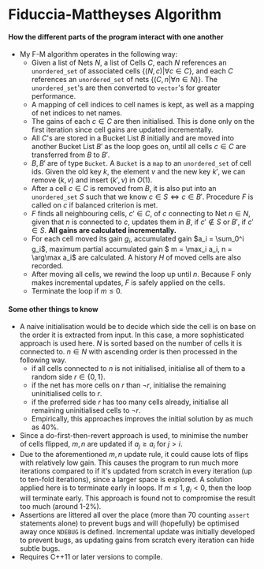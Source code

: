 # Fiduccia-Mattheyses Algorithm 

#### How the different parts of the program interact with one another

- My F-M algorithm operates in the following way:
  - Given a list of Nets $N$, a list of Cells $C$, each $N$ references an `unordered_set` of associated cells $\{(N, c) | \forall c \in C\}$, and each $C$ references an `unordered_set` of nets $\{(C, n | \forall n \in N)\}$. The `unordered_set`'s are then converted to `vector`'s for greater performance.
  - A mapping of cell indices to cell names is kept, as well as a mapping of net indices to net names.
  - The gains of each $c \in C$ are then initialised. This is done only on the first iteration since cell gains are updated incrementally.
  - All $C$'s are stored in a Bucket List $B$ initially and are moved into another Bucket List $B'$ as the loop goes on, until all cells $c \in C$ are transferred from $B$ to $B'$.
  - $B, B'$ are of type `Bucket`. A `Bucket` is a `map` to an `unordered_set` of cell ids. Given the old key $k$, the element $v$ and the new key $k'$, we can remove $(k, v)$ and insert $(k', v)$ in $O(1)$. 
  - After a cell $c \in C$ is removed from $B$, it is also put into an `unordered_set` $S$ such that we know $c \in S \iff c \in B'$. Procedure $F$ is called on $c$ if balanced criterion is met.
  - $F$ finds all neighbouring cells, $c' \in C$, of $c$ connecting to Net $n \in N$, given that $n$ is connected to $c$, updates them in $B$, if $c' \notin S$ or $B'$, if $c' \in S$. **All gains are calculated incrementally.**
  - For each cell moved its gain $g_i$, accumulated gain $a_i = \sum_0^i g_i$, maximum partial accumulated gain $ m = \max_i a_i, n = \arg\max a_i$ are calculated. A history $H$ of moved cells are also recorded.
  - After moving all cells, we rewind the loop up until $n$. Because F only makes incremental updates, $F$ is safely applied on the cells.
  - Terminate the loop if $m \leq 0$. 
  
#### Some other things to know
  - A naive initialisation would be to decide which side the cell is on base on the order it is extracted from input. In this case, a more sophisticated approach is used here. $N$ is sorted based on the number of cells it is connected to. $n \in N$ with ascending order is then processed in the following way.
    - if all cells connected to $n$ is not initialised, initialise all of them to a random side $r \in \{0, 1\}$.
    - if the net has more cells on $r$ than $\neg r$, initialise the remaining uninitialised cells to $r$.
    - if the preferred side $r$ has too many cells already, initialise all remaining uninitialised cells to $\neg r$.
    - Empirically, this approaches improves the initial solution by as much as 40%.
  - Since a do-first-then-revert approach is used, to minimise the number of cells flipped, $m, n$ are updated if $a_j \geq a_i$ for $j > i$. 
  - Due to the aforementioned $m, n$ update rule, it could cause lots of flips with relatively low gain. This causes the program to run much more iterations compared to if it's updated from scratch in every iteration (up to ten-fold iterations), since a larger space is explored. A solution applied here is to terminate early in loops. If $m \leq 1, g_i < 0$, then the loop will terminate early. This approach is found not to compromise the result too much (around 1-2%).
  - Assertions are littered all over the place (more than 70 counting `assert` statements alone) to prevent bugs and will (hopefully) be optimised away once `NDEBUG` is defined. Incremental update was initially developed to prevent bugs, as updating gains from scratch every iteration can hide subtle bugs.
  - Requires C++11 or later versions to compile.
